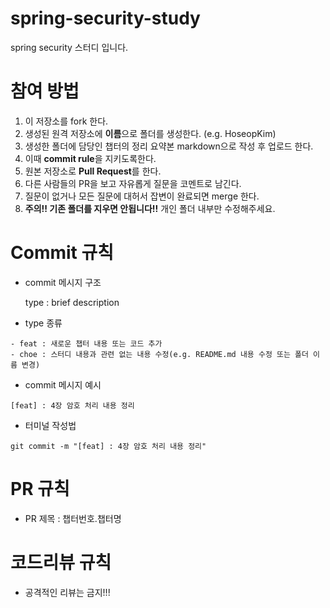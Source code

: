 # spring-security-study

spring security 스터디 입니다.

# 참여 방법

1. 이 저장소를 fork 한다.
2. 생성된 원격 저장소에 **이름**으로 폴더를 생성한다. (e.g. HoseopKim)
3. 생성한 폴더에 담당인 챕터의 정리 요약본 markdown으로 작성 후 업로드 한다.
4. 이때 **commit rule**을 지키도록한다.
5. 원본 저장소로 **Pull Request**를 한다.
6. 다른 사람들의 PR을 보고 자유롭게 질문을 코멘트로 남긴다.
7. 질문이 없거나 모든 질문에 대허서 잡변이 완료되면 merge 한다.
8. **주의!! 기존 폴더를 지우면 안됩니다!!** 개인 폴더 내부만 수정해주세요.

# Commit 규칙

- commit 메시지 구조

  type : brief description

- type 종류

```
- feat : 새로운 챕터 내용 또는 코드 추가
- choe : 스터디 내용과 관련 없는 내용 수정(e.g. README.md 내용 수정 또는 폴더 이름 변경)
```

- commit 메시지 예시

```
[feat] : 4장 암호 처리 내용 정리
```

- 터미널 작성법

```
git commit -m "[feat] : 4장 암호 처리 내용 정리"
```

# PR 규칙

- PR 제목 : 챕터번호.챕터명

# 코드리뷰 규칙

- 공격적인 리뷰는 금지!!!
